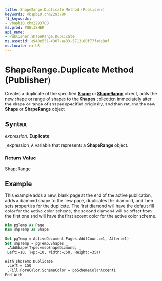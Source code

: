 ```yaml
---
title: ShapeRange.Duplicate Method (Publisher)
keywords: vbapb10.chm2293780
f1_keywords:
- vbapb10.chm2293780
ms.prod: PUBLISHER
api_name:
- Publisher.ShapeRange.Duplicate
ms.assetid: e940e551-4307-aa33-5713-80f77fade8af
ms.locale: en-US
---
```



# ShapeRange.Duplicate Method (Publisher)

Creates a duplicate of the specified  **[Shape](shape-object-publisher.md)** or **[ShapeRange](shaperange-object-publisher.md)** object, adds the new shape or range of shapes to the **Shapes** collection immediately after the shape or range of shapes specified originally, and then returns the new **Shape** or **ShapeRange** object.


## Syntax

 _expression_. **Duplicate**

 _expression_A variable that represents a  **ShapeRange** object.


### Return Value

ShapeRange


## Example

This example adds a new, blank page at the end of the active publication, adds a diamond shape to the new page, duplicates the diamond, and then sets properties for the duplicate. The first diamond will have the default fill color for the active color scheme; the second diamond will be offset from the first one and will have the first accent color for the active color scheme.


```vb
Dim pgTemp As Page 
Dim shpTemp As Shape 
 
Set pgTemp = ActiveDocument.Pages.Add(Count:=1, After:=1) 
Set shpTemp = pgTemp.Shapes _ 
 .AddShape(Type:=msoShapeDiamond, _ 
 Left:=10, Top:=10, Width:=250, Height:=350) 
 
With shpTemp.Duplicate 
 .Left = 150 
 .Fill.ForeColor.SchemeColor = pbSchemeColorAccent1 
End With
```


